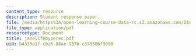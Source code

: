 ```yaml
---
content_type: resource
description: Student response paper.
file: /media/https%3A/open-learning-course-data-rc.s3.amazonaws.com/21w-765j-interactive-and-non-linear-narrative-theory-and-practice-spring-2004/b4315a1fcba688ae967bc379506f3990_janelifebyperec.pdf
file_type: application/pdf
resourcetype: Document
title: janelifebyperec.pdf
uid: b4315a1f-cba6-88ae-967b-c379506f3990
---
```

